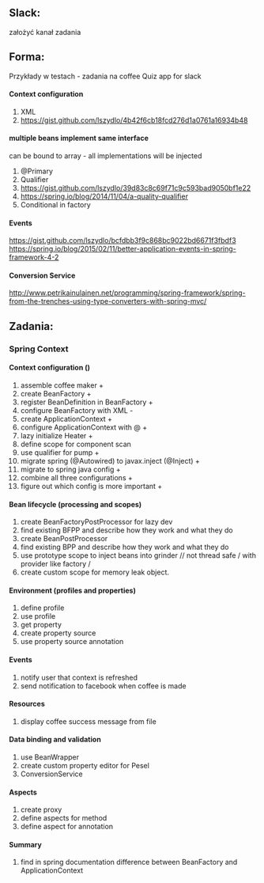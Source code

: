 
## Slack:

założyć kanał zadania

## Forma:


Przykłady w testach  - zadania na coffee
Quiz app for slack


#### Context configuration

1. XML 
  1. https://gist.github.com/lszydlo/4b42f6cb18fcd276d1a0761a16934b48


#### multiple beans implement same interface
can be bound to array - all implementations will be injected

1. @Primary
2. Qualifier
  1. https://gist.github.com/lszydlo/39d83c8c69f71c9c593bad9050bf1e22
  2. https://spring.io/blog/2014/11/04/a-quality-qualifier
3. Conditional in factory

#### Events

https://gist.github.com/lszydlo/bcfdbb3f9c868bc9022bd6671f3fbdf3
https://spring.io/blog/2015/02/11/better-application-events-in-spring-framework-4-2

#### Conversion Service

http://www.petrikainulainen.net/programming/spring-framework/spring-from-the-trenches-using-type-converters-with-spring-mvc/


## Zadania:


### Spring Context

#### Context configuration ()

1.  assemble coffee maker +
2.  create BeanFactory +
3.  register BeanDefinition in BeanFactory +
4.  configure BeanFactory with XML -
5.  create ApplicationContext +
6.  configure ApplicationContext with @ +
7.  lazy initialize Heater +
  1. define scope for component scan
8.  use qualifier for pump +
9.  migrate spring (@Autowired) to javax.inject (@Inject) +
10. migrate to spring java config +
11. combine all three configurations +
  1. figure out which config is more important +

#### Bean lifecycle (processing and scopes)

1. create BeanFactoryPostProcessor for lazy dev
2. find existing BFPP and describe how they work and what they do
3. create BeanPostProcessor 
4. find existing BPP and describe how they work and what they do
5. use prototype scope to inject beans into grinder // not thread safe / with provider like factory / 
6. create custom scope for memory leak object.

#### Environment (profiles and properties)

1. define profile
2. use profile
3. get property
4. create property source
5. use property source annotation 


#### Events
1. notify user that context is refreshed
2. send notification to facebook when coffee is made


#### Resources
1. display coffee success message from file

#### Data binding and validation
1. use BeanWrapper
2. create custom property editor for Pesel
3. ConversionService

#### Aspects

1. create proxy
2. define aspects for method
3. define aspect for annotation

#### Summary
1. find in spring documentation difference between BeanFactory and ApplicationContext



